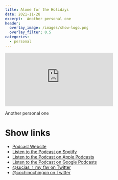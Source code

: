 ```yaml
---
title: Alone for the Holidays
date: 2021-11-28
excerpt:  Another personal one
header:
  overlay_image: /images/show-logo.png
  overlay_filter: 0.5
categories:
  - personal
---
```


<iframe src='https://embed.podcasts.apple.com/us/podcast/alone-for-the-holidays/id1548173787?i=1000543258615&amp;theme=dark' width='70%' height='175' frameborder='0' allowtransparency='true' allow='encrypted-media'></iframe>

Another personal one

# Show links

* <i class='fas fa-link'></i> [Podcast Website](https://sucias.xyz)
* <i class='fab fa-spotify'></i> [Listen to the Podcast on Spotify](https://open.spotify.com/show/3XjoipCU3QzeIaQAAQpBdW)
* <i class='fas fa-podcast'></i> [Listen to the Podcast on Apple Podcasts](https://podcasts.apple.com/us/podcast/sucias-are-my-favorite/id1548173787)
* <i class='fab fa-google-play'></i> [Listen to the Podcast on Google Podcasts](https://podcasts.google.com/feed/aHR0cHM6Ly9hbmNob3IuZm0vcy80MjI0YzYzYy9wb2RjYXN0L3Jzcw==)
* <i class='fab fa-twitter'></i> [@sucias_r_my_fav on Twitter](https://twitter.com/sucias_r_my_fav)
* <i class='fab fa-twitter'></i> [@cochinochingon on Twitter](https://twitter.com/cochinochingon)
